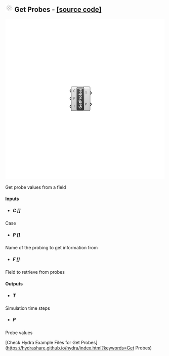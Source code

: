 ## ![](../../images/icons/Get_Probes.png) Get Probes - [[source code]](C:\Users\pkastner\Documents\GitHub\Eddy3D\UMCF/Get%20Probes.py)

![](../../images/components/Get_Probes.png)

Get probe values from a field

#### Inputs
* ##### C []
Case
* ##### P []
Name of the probing to get information from
* ##### F []
Field to retrieve from probes

#### Outputs
* ##### T
Simulation time steps
* ##### P
Probe values


[Check Hydra Example Files for Get Probes](https://hydrashare.github.io/hydra/index.html?keywords=Get Probes)